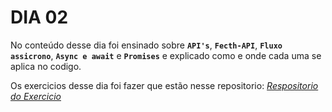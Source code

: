 # DIA 02

No conteúdo desse dia foi ensinado sobre **`API's`**, **`Fecth-API`**, **`Fluxo assicrono`**, **`Async e await`** e **`Promises`** e explicado como e onde cada uma se aplica no codigo.

Os exercicios desse dia foi fazer que estão nesse repositorio: _[Respositorio do Exercicio](https://github.com/tryber/sd-024-b-exercise-javascript-async/tree/Anderson-Reges-javascript-async)_